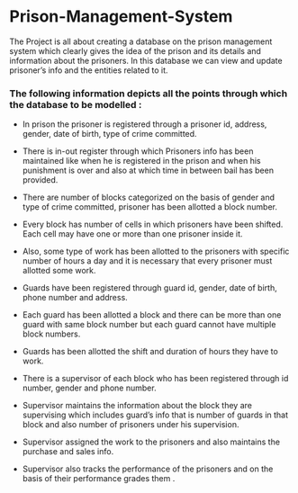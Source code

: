 # Prison-Management-System
The Project is all about creating a database on the prison management system  which clearly gives the idea of the prison and its details and  information about the prisoners. In this database we can view and  update prisoner’s info and the entities related to it.
### The following information depicts all the points through which the database to be modelled :
* In prison the prisoner is registered through a prisoner id, 
address, gender, date of birth, type of crime committed. 

* There is in-out register through which Prisoners info has been 
maintained like when he is registered in the prison and when his 
punishment is over and also at which time in between bail has been 
provided. 
* There are number of blocks categorized on the basis of gender and 
type of crime committed, prisoner has been allotted a block 
number. 
* Every block has number of cells in which prisoners have been 
shifted. Each cell may have one or more than one prisoner inside it. 
* Also, some type of work has been allotted to the prisoners with 
specific number of hours a day and it is necessary that every 
prisoner must allotted some work. 
 
* Guards have been registered through guard id, gender, date of 
birth, phone number and address. 
* Each guard has been allotted a block and there can be more than 
one guard with same block number but each guard cannot have 
multiple block numbers. 
* Guards has been allotted the shift and duration of hours they have 
to work. 
* There is a supervisor of each block who has been registered 
through id number, gender and phone number. 
* Supervisor maintains the information about the block they are 
supervising which includes guard’s info that is number of guards in 
that block and also number of prisoners under his supervision. 
* Supervisor assigned the work to the prisoners and also maintains 
the purchase and sales info. 
 
* Supervisor also tracks the performance of the prisoners and on the 
basis of their performance grades them . 
